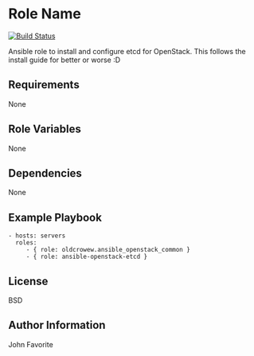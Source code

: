 # Role Name

[![Build Status](https://travis-ci.org/OldCrowEW/ansible-openstack-etcd.svg?branch=master)](https://travis-ci.org/OldCrowEW/ansible-openstack-etcd)

Ansible role to install and configure etcd for OpenStack. This follows the install guide for better or worse :D

## Requirements

None

## Role Variables

None

## Dependencies

None

## Example Playbook

    - hosts: servers
      roles:
         - { role: oldcrowew.ansible_openstack_common }
         - { role: ansible-openstack-etcd }

## License

BSD

## Author Information

John Favorite